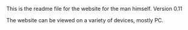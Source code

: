 This is the readme file for the website for the man himself. 
Version 0.11

The website can be viewed on a variety of devices, mostly PC.